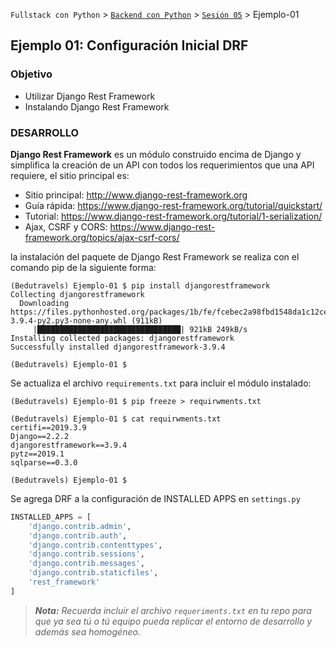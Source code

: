 `Fullstack con Python` > [`Backend con Python`](../../Readme.md) > [`Sesión 05`](../Readme.md) > Ejemplo-01
## Ejemplo 01: Configuración Inicial DRF

### Objetivo
- Utilizar Django Rest Framework
- Instalando Django Rest Framework

### DESARROLLO


__Django Rest Framework__ es un módulo construido encima de Django y simplifica la creación de un API con todos los requerimientos que una API requiere, el sitio principal es:
  - Sitio principal: http://www.django-rest-framework.org
  - Guía rápida: https://www.django-rest-framework.org/tutorial/quickstart/
  - Tutorial: https://www.django-rest-framework.org/tutorial/1-serialization/
  - Ajax, CSRF y CORS: https://www.django-rest-framework.org/topics/ajax-csrf-cors/


 la instalación del paquete de Django Rest Framework se realiza con el comando pip de la siguiente forma:

   ```console
   (Bedutravels) Ejemplo-01 $ pip install djangorestframework
   Collecting djangorestframework
     Downloading https://files.pythonhosted.org/packages/1b/fe/fcebec2a98fbd1548da1c12ce8d7f634a02a9cce350833fa227a625ec624/djangorestframework-3.9.4-py2.py3-none-any.whl (911kB)
        |████████████████████████████████| 921kB 249kB/s
   Installing collected packages: djangorestframework
   Successfully installed djangorestframework-3.9.4

   (Bedutravels) Ejemplo-01 $
   ```

Se actualiza el archivo `requirements.txt` para incluir el módulo instalado:

   ```console
   (Bedutravels) Ejemplo-01 $ pip freeze > requirwments.txt

   (Bedutravels) Ejemplo-01 $ cat requirwments.txt
   certifi==2019.3.9
   Django==2.2.2
   djangorestframework==3.9.4
   pytz==2019.1
   sqlparse==0.3.0

   (Bedutravels) Ejemplo-01 $
   ```

Se agrega DRF a la configuración de INSTALLED APPS en `settings.py`

```python
INSTALLED_APPS = [
    'django.contrib.admin',
    'django.contrib.auth',
    'django.contrib.contenttypes',
    'django.contrib.sessions',
    'django.contrib.messages',
    'django.contrib.staticfiles',
    'rest_framework'
]
```

>*__Nota:__ Recuerda incluir el archivo `requeriments.txt` en tu repo para que ya sea tú o tú equipo pueda replicar el entorno de desarrollo y además sea homogéneo.*
